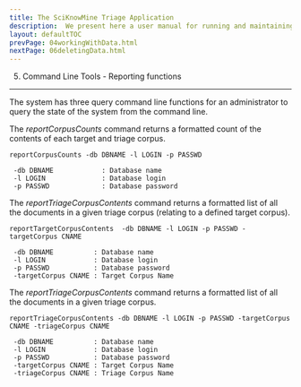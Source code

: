 ```yaml
---
title: The SciKnowMine Triage Application
description:  We present here a user manual for running and maintaining a web-based system for peforming document triage given a corpus of PDF files. We will describe processes for installation, execution and maintenance of the system. 
layout: defaultTOC
prevPage: 04workingWithData.html
nextPage: 06deletingData.html
---
```


5. Command Line Tools - Reporting functions
---------

The system has three query command line functions for an administrator to query the state of the system from the command line.

The *reportCorpusCounts* command returns a formatted count of the contents of each target and triage corpus.

```
reportCorpusCounts -db DBNAME -l LOGIN -p PASSWD 

 -db DBNAME            : Database name
 -l LOGIN              : Database login
 -p PASSWD             : Database password
```

The *reportTriageCorpusContents* command returns a formatted list of all the documents in a given triage corpus (relating to a defined target corpus). 

```
reportTargetCorpusContents  -db DBNAME -l LOGIN -p PASSWD -targetCorpus CNAME

 -db DBNAME          : Database name
 -l LOGIN            : Database login
 -p PASSWD           : Database password
 -targetCorpus CNAME : Target Corpus Name
```

The *reportTriageCorpusContents* command returns a formatted list of all the documents in a given triage corpus. 

```
reportTriageCorpusContents -db DBNAME -l LOGIN -p PASSWD -targetCorpus CNAME -triageCorpus CNAME

 -db DBNAME          : Database name
 -l LOGIN            : Database login
 -p PASSWD           : Database password
 -targetCorpus CNAME : Target Corpus Name
 -triageCorpus CNAME : Triage Corpus Name
```